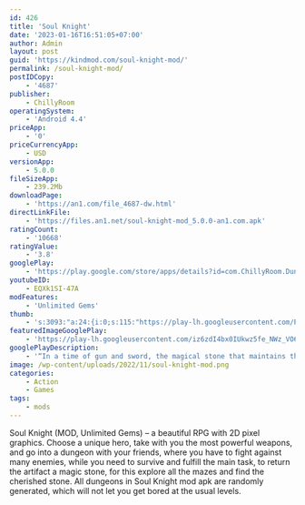```yaml
---
id: 426
title: 'Soul Knight'
date: '2023-01-16T16:51:05+07:00'
author: Admin
layout: post
guid: 'https://kindmod.com/soul-knight-mod/'
permalink: /soul-knight-mod/
postIDCopy:
    - '4687'
publisher:
    - ChillyRoom
operatingSystem:
    - 'Android 4.4'
priceApp:
    - '0'
priceCurrencyApp:
    - USD
versionApp:
    - 5.0.0
fileSizeApp:
    - 239.2Mb
downloadPage:
    - 'https://an1.com/file_4687-dw.html'
directLinkFile:
    - 'https://files.an1.net/soul-knight-mod_5.0.0-an1.com.apk'
ratingCount:
    - '10668'
ratingValue:
    - '3.8'
googlePlay:
    - 'https://play.google.com/store/apps/details?id=com.ChillyRoom.DungeonShooter'
youtubeID:
    - EQXk1SI-47A
modFeatures:
    - 'Unlimited Gems'
thumb:
    - 's:3093:"a:24:{i:0;s:115:"https://play-lh.googleusercontent.com/PSfwsDcdoPfvkfC5VCcu0lE4oUjME6r5pAByPKATEtW3lvTDvjhB001U7P0ljTcNVOM=w526-h296";i:1;s:115:"https://play-lh.googleusercontent.com/fj0tnedAksdQ9jgPWtOCMcfJK412sjfCu2HzH_ydSJ--_DmMcgquYW66jWaFriXIxdM=w526-h296";i:2;s:114:"https://play-lh.googleusercontent.com/REASP8XrZOSfsK35tsJCotqb3f6IAYlsgByCQ0olkmDPKRh7Na7evOei73hDPC1KgQ=w526-h296";i:3;s:115:"https://play-lh.googleusercontent.com/SoR4rxwDhuEHeUhpXqdmT2S3oOzHSKIA6HEyoCxz9lSi-UpP5NChVie0sWel-XwAJAw=w526-h296";i:4;s:115:"https://play-lh.googleusercontent.com/JFZeEncIWBIDUI1FZW8GuBJDzENKc0VNsoy1XYygGtdXOz5dKRMn6bpudNO5iqaAcWo=w526-h296";i:5;s:115:"https://play-lh.googleusercontent.com/PQpAXYgyHQaPxRTTY-O_QOYLjh39RriTPw18qXS3p0KJEFIaCerFhNSgU7EYppKrYGE=w526-h296";i:6;s:114:"https://play-lh.googleusercontent.com/Rzq1HKT5tHHoELEl3pcqXVc8BxEFNCQjFXw3twxUZJR-pbnixvmK5tC_-9v6J5ZFiw=w526-h296";i:7;s:115:"https://play-lh.googleusercontent.com/CLMPta_ojxaQW9DbmRoGHspbpRLchB2dElxve1YzpZseHYz2yFfIc2y1wE0xJzuzFeM=w526-h296";i:8;s:114:"https://play-lh.googleusercontent.com/sU9pmwbIM4yl5V4FfSPS3OTM1O_918-aw3aalQk8vCy8A3q-EYnmRvJHoOzZk-Dt-g=w526-h296";i:9;s:115:"https://play-lh.googleusercontent.com/IFNi80dLyBE0bwsq4i09sDH-AUhCTM8mjCpzo7Y_lLQ8opuaV7SZ1ReW3Gmg2Vc1_mg=w526-h296";i:10;s:115:"https://play-lh.googleusercontent.com/Pgh04GAqdHoJ1lYtfF9iqSzD-pcgJdiCQr_hFdpv5kfEaalsKjZ-AixeXKacEpbZ5RA=w526-h296";i:11;s:115:"https://play-lh.googleusercontent.com/hjn8Uqss83x1e1KKxv-1J9JL9lSLiqqxarNc2Mi7NcEoYHbEpp4CveeQXz82EIperCc=w526-h296";i:12;s:114:"https://play-lh.googleusercontent.com/tvzzX4XrQPYYdC120PqcskmaF4SFPXobkQ9GAGGPzVPMnwwPc066SpjnIqYcSYf_4w=w526-h296";i:13;s:116:"https://play-lh.googleusercontent.com/Ikirzyn0LhpYh69yMA9QC_qEVeZQH4ESLYrjjTokwBnojIdwn0zNZcnctGICPGES5zkc=w526-h296";i:14;s:116:"https://play-lh.googleusercontent.com/1Q94b_H1GM7q_Nm8wCvZ42AYwn2eK0_faGOjWtGFNgzT7BgUyXtpFoxusKU2_YRHB41-=w526-h296";i:15;s:115:"https://play-lh.googleusercontent.com/tqJWBVFY3zsiwKvyfo5IDABPIWxZhhye7Q-G1AVq46I_7gUhkFWHsmUEUIrwIb717X0=w526-h296";i:16;s:116:"https://play-lh.googleusercontent.com/DgXhaPcyu8CTAuOQHOCAsJIkP5a_Xfntm1fHc6jtTG54xy8TlbxorqTK2eE62JV1bEY6=w526-h296";i:17;s:115:"https://play-lh.googleusercontent.com/Zn0ycEZkNe9LUvk8naa0C49qI8-PTabs9FVtI6cT1jAWGxdOKKwbrUFAY2nI9mA4pSo=w526-h296";i:18;s:115:"https://play-lh.googleusercontent.com/Fll4IaucWQKc4Ols1kbPYQWlBVJMBG8h4UQFnbJIqZ8TkHnmyLKb3HnUcVGkGK0NQ0c=w526-h296";i:19;s:115:"https://play-lh.googleusercontent.com/XZhycQBDygB_Nj4Vb0E9-R4SgEKCybcCRs6zhOiaU_JUcRVwyiXIorLJ1nBqa6XG9ZI=w526-h296";i:20;s:116:"https://play-lh.googleusercontent.com/b8mYiaQWIzG2pJLathOJI_QbaC8ka6WM1tnNglfwxW44XFWSwE5-63nEhW-OHI4KF9yY=w526-h296";i:21;s:116:"https://play-lh.googleusercontent.com/KrAUCBgNwd_96muzQs6GsGHAV4UQTzZurh3EA7Iqt42EGoK51c1lc1wTERLwIEImUkIi=w526-h296";i:22;s:114:"https://play-lh.googleusercontent.com/D_hcntdS-I3V2IBazLLsIz-1rC7LIxuq_6QAgt479WZi4dtxKhexgeh5LJie7T6xsw=w526-h296";i:23;s:115:"https://play-lh.googleusercontent.com/PXyXgMFSAacXMoanF3zG__lPzXYnLZAddDKFWTECjjUO3L8NsbEGXi8Fq9MMsMLswHw=w526-h296";}";'
featuredImageGooglePlay:
    - 'https://play-lh.googleusercontent.com/iz6zdI4bx0IUkwz5fe_NWz_VO6knsBtPBRP0X6FhyUXLh8rzS9p-DiF6kUWCKWPTvqc'
googlePlayDescription:
    - '“In a time of gun and sword, the magical stone that maintains the balance of the world is stolen by high-tech aliens. The world is hanging on a thin thread. It all depends on you retrieving the magical stone…”We honestly can’t keep making it all up. Let’s just shoot some alien minions!.This is the shooter game that features extremely easy and intuitive control. Its super smooth and enjoyable gameplay, mixed with rogue-like elements, will get you hooked from the very first run!.'
image: /wp-content/uploads/2022/11/soul-knight-mod.png
categories:
    - Action
    - Games
tags:
    - mods
---
```


Soul Knight (MOD, Unlimited Gems) – a beautiful RPG with 2D pixel graphics. Choose a unique hero, take with you the most powerful weapons, and go into a dungeon with your friends, where you have to fight against many enemies, while you need to survive and fulfill the main task, to return the artifact a magic stone, for this explore all the mazes and find the cherished stone. All dungeons in Soul Knight mod apk are randomly generated, which will not let you get bored at the usual levels.